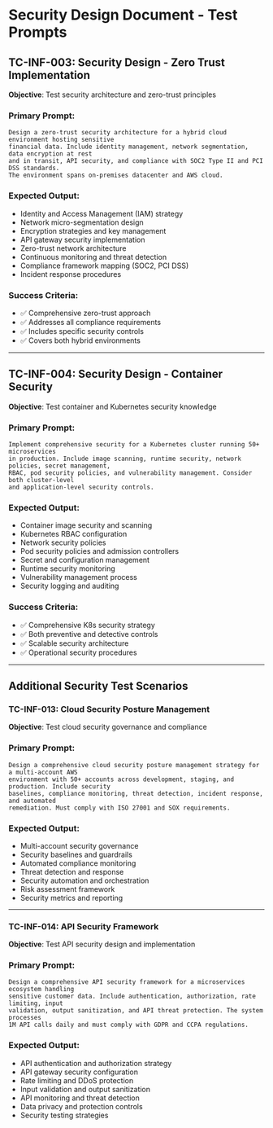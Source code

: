 # Security Design Document - Test Prompts

## TC-INF-003: Security Design - Zero Trust Implementation
**Objective**: Test security architecture and zero-trust principles

### Primary Prompt:
```
Design a zero-trust security architecture for a hybrid cloud environment hosting sensitive 
financial data. Include identity management, network segmentation, data encryption at rest 
and in transit, API security, and compliance with SOC2 Type II and PCI DSS standards. 
The environment spans on-premises datacenter and AWS cloud.
```

### Expected Output:
- Identity and Access Management (IAM) strategy
- Network micro-segmentation design
- Encryption strategies and key management
- API gateway security implementation
- Zero-trust network architecture
- Continuous monitoring and threat detection
- Compliance framework mapping (SOC2, PCI DSS)
- Incident response procedures

### Success Criteria:
- ✅ Comprehensive zero-trust approach
- ✅ Addresses all compliance requirements
- ✅ Includes specific security controls
- ✅ Covers both hybrid environments

---

## TC-INF-004: Security Design - Container Security
**Objective**: Test container and Kubernetes security knowledge

### Primary Prompt:
```
Implement comprehensive security for a Kubernetes cluster running 50+ microservices 
in production. Include image scanning, runtime security, network policies, secret management, 
RBAC, pod security policies, and vulnerability management. Consider both cluster-level 
and application-level security controls.
```

### Expected Output:
- Container image security and scanning
- Kubernetes RBAC configuration
- Network security policies
- Pod security policies and admission controllers
- Secret and configuration management
- Runtime security monitoring
- Vulnerability management process
- Security logging and auditing

### Success Criteria:
- ✅ Comprehensive K8s security strategy
- ✅ Both preventive and detective controls
- ✅ Scalable security architecture
- ✅ Operational security procedures

---

## Additional Security Test Scenarios

### TC-INF-013: Cloud Security Posture Management
**Objective**: Test cloud security governance and compliance

### Primary Prompt:
```
Design a comprehensive cloud security posture management strategy for a multi-account AWS 
environment with 50+ accounts across development, staging, and production. Include security 
baselines, compliance monitoring, threat detection, incident response, and automated 
remediation. Must comply with ISO 27001 and SOX requirements.
```

### Expected Output:
- Multi-account security governance
- Security baselines and guardrails
- Automated compliance monitoring
- Threat detection and response
- Security automation and orchestration
- Risk assessment framework
- Security metrics and reporting

---

### TC-INF-014: API Security Framework
**Objective**: Test API security design and implementation

### Primary Prompt:
```
Design a comprehensive API security framework for a microservices ecosystem handling 
sensitive customer data. Include authentication, authorization, rate limiting, input 
validation, output sanitization, and API threat protection. The system processes 
1M API calls daily and must comply with GDPR and CCPA regulations.
```

### Expected Output:
- API authentication and authorization strategy
- API gateway security configuration
- Rate limiting and DDoS protection
- Input validation and output sanitization
- API monitoring and threat detection
- Data privacy and protection controls
- Security testing strategies
